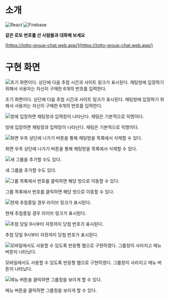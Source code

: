 # 소개

![React](https://img.shields.io/badge/react-%2320232a.svg?style=for-the-badge&logo=react&logoColor=%2361DAFB)
![Firebase](https://img.shields.io/badge/firebase-%23039BE5.svg?style=for-the-badge&logo=firebase)

**같은 로또 번호를 산 사람들과 대화해 보세요**

[https://lotto-group-chat.web.app/](https://lotto-group-chat.web.app/)

# 구현 화면

![초기 화면이다. 상단에 다음 추첨 시간과 사이트 링크가 표시된다. 채팅방에 입장하기 위해서 사용자는 자신이 구매한 6개의 번호를 입력한다.](./example/%25EC%25BA%25A1%25EC%25B2%2598_2023_12_03_17_30_04_245.png)

초기 화면이다. 상단에 다음 추첨 시간과 사이트 링크가 표시된다. 채팅방에 입장하기 위해서 사용자는 자신이 구매한 6개의 번호를 입력한다.

![방에 입장하면 채팅창과 입력창이 나타난다. 채팅은 기본적으로 익명이다.](./example/%25EC%25BA%25A1%25EC%25B2%2598_2023_12_03_17_32_04_586.png)

방에 입장하면 채팅창과 입력창이 나타난다. 채팅은 기본적으로 익명이다.

![화면 우측 상단에 나가기 버튼을 통해 채팅방을 목록에서 삭제할 수 있다.](./example/%25EC%25BA%25A1%25EC%25B2%2598_2023_12_03_17_32_33_128.png)

화면 우측 상단에 나가기 버튼을 통해 채팅방을 목록에서 삭제할 수 있다.

![새 그룹을 추가할 수도 있다.](./example/%25EC%25BA%25A1%25EC%25B2%2598_2023_12_03_17_33_04_90.png)

새 그룹을 추가할 수도 있다.

![그룹 목록에서 번호를 클릭하면 해당 방으로 이동할 수 있다.](./example/%25EC%25BA%25A1%25EC%25B2%2598_2023_12_03_17_33_09_144.png)

그룹 목록에서 번호를 클릭하면 해당 방으로 이동할 수 있다.

![현재 추첨중일 경우 라이브 링크가 표시된다.](./example/Untitled.png)

현재 추첨중일 경우 라이브 링크가 표시된다.

![추첨 당일 9시부터 자정까지 당첨 번호가 표시된다.](./example/Untitled%201.png)

추첨 당일 9시부터 자정까지 당첨 번호가 표시된다.

![모바일에서도 사용할 수 있도록 반응형 웹으로 구현하였다. 그룹창이 사라지고 메뉴 버튼이 나타났다.](./example/%25EC%25BA%25A1%25EC%25B2%2598_2023_12_03_17_51_02_46.png)

모바일에서도 사용할 수 있도록 반응형 웹으로 구현하였다. 그룹창이 사라지고 메뉴 버튼이 나타났다.

![메뉴 버튼을 클릭하면 그룹창을 보이게 할 수 있다.](./example/%25EC%25BA%25A1%25EC%25B2%2598_2023_12_03_17_51_06_837.png)

메뉴 버튼을 클릭하면 그룹창을 보이게 할 수 있다.
